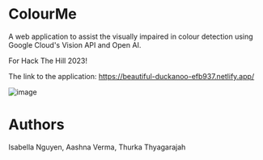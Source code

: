 # ColourMe
A web application to assist the visually impaired in colour detection using Google Cloud's Vision API and Open AI.

For Hack The Hill 2023!

The link to the application: https://beautiful-duckanoo-efb937.netlify.app/

![image](https://user-images.githubusercontent.com/97866062/223001765-ee14dc02-5102-4308-bd33-db69fdda15f7.png)


# Authors
Isabella Nguyen, Aashna Verma, Thurka Thyagarajah
